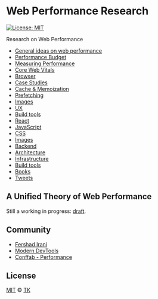 # Web Performance Research

[![License: MIT](https://img.shields.io/badge/License-MIT-blue.svg)](https://opensource.org/licenses/MIT)

Research on Web Performance

- [General ideas on web performance](general)
- [Performance Budget](performance-budget)
- [Measuring Performance](measuring-performance)
- [Core Web Vitals](core-web-vitals)
- [Browser](browser)
- [Case Studies](case-studies)
- [Cache & Memoization](cache-and-memoization)
- [Prefetching](prefetching)
- [Images](images)
- [UX](ux)
- [Build tools](build-tools)
- [React](react)
- [JavaScript](javascript)
- [CSS](css)
- [Images](images)
- [Backend](backend)
- [Architecture](architecture)
- [Infrastructure](infrastructure)
- [Build tools](build-tools)
- [Books](books)
- [Tweets](tweets)

## A Unified Theory of Web Performance

Still a working in progress: [draft](draft/a-unified-theory-of-web-performance.md).

## Community

- [Fershad Irani](https://fershad.com/writing/all)
- [Modern DevTools](https://moderndevtools.com)
- [Conffab - Performance](https://conffab.com/topic/performance)

## License

[MIT](/LICENSE) © [TK](https://iamtk.co)
